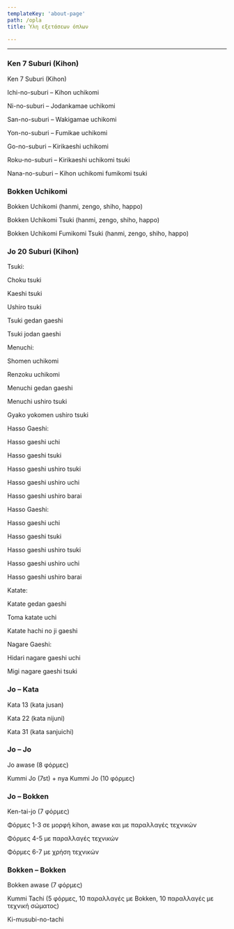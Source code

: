 ```yaml
---
templateKey: 'about-page'
path: /opla
title: Ύλη εξετάσεων όπλων

---
```

---
### Ken 7 Suburi (Kihon)



Ken 7 Suburi (Kihon)

Ichi-no-suburi – Kihon uchikomi

Ni-no-suburi – Jodankamae uchikomi

San-no-suburi – Wakigamae uchikomi

Yon-no-suburi – Fumikae uchikomi

Go-no-suburi – Kirikaeshi uchikomi

Roku-no-suburi – Kirikaeshi uchikomi tsuki

Nana-no-suburi – Kihon uchikomi fumikomi tsuki


### Bokken Uchikomi

Bokken Uchikomi (hanmi, zengo, shiho, happo)

Bokken Uchikomi Tsuki (hanmi, zengo, shiho, happo)

Bokken Uchikomi Fumikomi Tsuki (hanmi, zengo, shiho, happo)


### Jo 20 Suburi (Kihon)
Tsuki:

Choku tsuki

Kaeshi tsuki

Ushiro tsuki

Tsuki gedan gaeshi

Tsuki jodan gaeshi

Menuchi:

Shomen uchikomi

Renzoku uchikomi

Menuchi gedan gaeshi

Menuchi ushiro tsuki

Gyako yokomen ushiro tsuki

Hasso Gaeshi:

Hasso gaeshi uchi

Hasso gaeshi tsuki

Hasso gaeshi ushiro tsuki

Hasso gaeshi ushiro uchi

Hasso gaeshi ushiro barai

Hasso Gaeshi:

Hasso gaeshi uchi

Hasso gaeshi tsuki

Hasso gaeshi ushiro tsuki

Hasso gaeshi ushiro uchi

Hasso gaeshi ushiro barai

Katate:

Katate gedan gaeshi

Toma katate uchi

Katate hachi no ji gaeshi

Nagare Gaeshi:

Hidari nagare gaeshi uchi

Migi nagare gaeshi tsuki

### Jo – Kata
Kata 13 (kata jusan)

Kata 22 (kata nijuni)

Kata 31 (kata sanjuichi)



### Jo – Jo
Jo awase (8 φόρμες)

Kummi Jo (7st) + nya Kummi Jo (10 φόρμες)

### Jo – Bokken
Ken-tai-jo (7 φόρμες)

Φόρμες 1-3 σε μορφή kihon, awase και με παραλλαγές τεχνικών

Φόρμες 4-5 με παραλλαγές τεχνικών

Φόρμες 6-7 με χρήση τεχνικών

### Bokken – Bokken
Bokken awase (7 φόρμες)

Kummi Tachi (5 φόρμες, 10 παραλλαγές με Bokken, 10 παραλλαγές με τεχνική σώματος)

Ki-musubi-no-tachi
